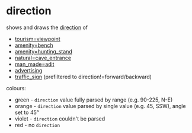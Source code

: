 # direction

shows and draws the [direction](https://wiki.openstreetmap.org/wiki/Key:direction) of

* [tourism=viewpoint](https://wiki.openstreetmap.org/wiki/Tag:tourism%3Dviewpoint)
* [amenity=bench](https://wiki.openstreetmap.org/wiki/Tag:amenity%3Dbench)
* [amenity=hunting_stand](https://wiki.openstreetmap.org/wiki/Tag:amenity%3Dhunting_stand)
* [natural=cave_entrance](https://wiki.openstreetmap.org/wiki/Tag:natural%3Dcave_entrance)
* [man_made=adit](https://wiki.openstreetmap.org/wiki/Tag:man_made%3Dadit)
* [advertising](https://wiki.openstreetmap.org/wiki/Key:advertising)
* [traffic_sign](https://wiki.openstreetmap.org/wiki/Key:traffic_sign) (prefiltered to direction!=forward/backward)

colours:

- green - `direction` value fully parsed by range (e.g. 90-225, N-E)
- orange - `direction` value parsed by single value (e.g. 45, SSW), angle set to 45°
- violet - `direction` couldn't be parsed
- red - no `direction`
